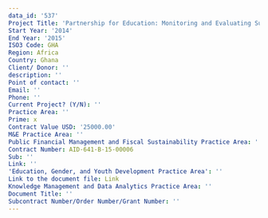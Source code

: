 ```yaml
---
data_id: '537'
Project Title: 'Partnership for Education: Monitoring and Evaluating Support Services activity'
Start Year: '2014'
End Year: '2015'
ISO3 Code: GHA
Region: Africa
Country: Ghana
Client/ Donor: ''
description: ''
Point of contact: ''
Email: ''
Phone: ''
Current Project? (Y/N): ''
Practice Area: ''
Prime: x
Contract Value USD: '25000.00'
M&E Practice Area: ''
Public Financial Management and Fiscal Sustainability Practice Area: ''
Contract Number: AID-641-B-15-00006
Sub: ''
Link: ''
'Education, Gender, and Youth Development Practice Area': ''
Link to the document file: Link
Knowledge Management and Data Analytics Practice Area: ''
Document Title: ''
Subcontract Number/Order Number/Grant Number: ''
---
```


